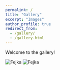 ```yaml
---
permalink: /
title: "Gallery"
excerpt: "Images"
author_profile: true
redirect_from: 
  - /gallery/
  - /gallery.html
---
```


Welcome to the gallery!


<img src="https://owenbof.github.io/cdn/Fejka.png" alt="Fejka">

<img src="https://owenbof.github.io/cdn/Fejka2.png" alt="Fejka">
